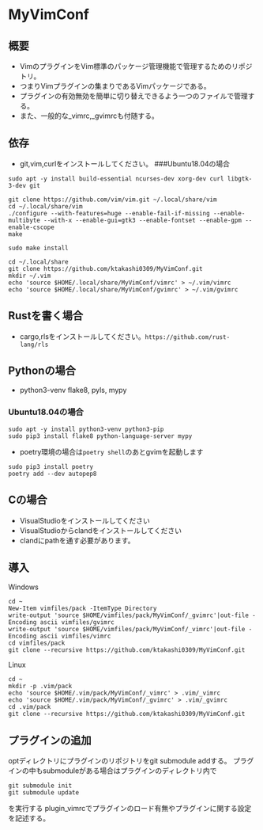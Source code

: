 # MyVimConf

## 概要
* VimのプラグインをVim標準のパッケージ管理機能で管理するためのリポジトリ。
* つまりVimプラグインの集まりであるVimパッケージである。
* プラグインの有効無効を簡単に切り替えできるよう一つのファイルで管理する。
* また、一般的な_vimrc,_gvimrcも付随する。

## 依存
* git,vim,curlをインストールしてください。
###Ubuntu18.04の場合
```
sudo apt -y install build-essential ncurses-dev xorg-dev curl libgtk-3-dev git

git clone https://github.com/vim/vim.git ~/.local/share/vim
cd ~/.local/share/vim
./configure --with-features=huge --enable-fail-if-missing --enable-multibyte --with-x --enable-gui=gtk3 --enable-fontset --enable-gpm --enable-cscope
make

sudo make install

cd ~/.local/share
git clone https://github.com/ktakashi0309/MyVimConf.git
mkdir ~/.vim
echo 'source $HOME/.local/share/MyVimConf/vimrc' > ~/.vim/vimrc
echo 'source $HOME/.local/share/MyVimConf/gvimrc' > ~/.vim/gvimrc

```


## Rustを書く場合
* cargo,rlsをインストールしてください。`https://github.com/rust-lang/rls`

## Pythonの場合
* python3-venv flake8, pyls, mypy 
### Ubuntu18.04の場合
```
sudo apt -y install python3-venv python3-pip
sudo pip3 install flake8 python-language-server mypy
```
* poetry環境の場合は`poetry shell`のあとgvimを起動します
```
sudo pip3 install poetry
poetry add --dev autopep8
```


## Cの場合
* VisualStudioをインストールしてください
* VisualStudioからclandをインストールしてください
* clandにpathを通す必要があります。

## 導入
  
Windows
```
cd ~
New-Item vimfiles/pack -ItemType Directory
write-output 'source $HOME/vimfiles/pack/MyVimConf/_gvimrc'|out-file -Encoding ascii vimfiles/gvimrc
write-output 'source $HOME/vimfiles/pack/MyVimConf/_vimrc'|out-file -Encoding ascii vimfiles/vimrc
cd vimfiles/pack
git clone --recursive https://github.com/ktakashi0309/MyVimConf.git
```

Linux
```
cd ~
mkdir -p .vim/pack
echo 'source $HOME/.vim/pack/MyVimConf/_vimrc' > .vim/_vimrc
echo 'source $HOME/.vim/pack/MyVimConf/_gvimrc' > .vim/_gvimrc
cd .vim/pack
git clone --recursive https://github.com/ktakashi0309/MyVimConf.git
```

## プラグインの追加
optディレクトリにプラグインのリポジトリをgit submodule addする。
プラグインの中もsubmoduleがある場合はプラグインのディレクトリ内で
```
git submodule init
git submodule update
```
を実行する
plugin_vimrcでプラグインのロード有無やプラグインに関する設定を記述する。
